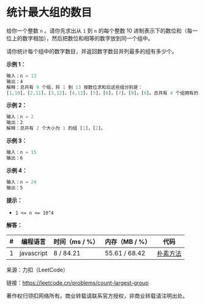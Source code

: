 # 统计最大组的数目

给你一个整数 `n` 。请你先求出从 `1` 到 `n` 的每个整数 10 进制表示下的数位和（每一位上的数字相加），然后把数位和相等的数字放到同一个组中。

请你统计每个组中的数字数目，并返回数字数目并列最多的组有多少个。

**示例 1：**

``` javascript
输入：n = 13
输出：4
解释：总共有 9 个组，将 1 到 13 按数位求和后这些组分别是：
[1,10]，[2,11]，[3,12]，[4,13]，[5]，[6]，[7]，[8]，[9]。总共有 4 个组拥有的数字并列最多。
```

**示例 2：**

``` javascript
输入：n = 2
输出：2
解释：总共有 2 个大小为 1 的组 [1]，[2]。
```

**示例 3：**

``` javascript
输入：n = 15
输出：6
```

**示例 4：**

``` javascript
输入：n = 24
输出：5
```

**提示：**

- `1 <= n <= 10^4`

**解答：**

**#**|**编程语言**|**时间（ms / %）**|**内存（MB / %）**|**代码**
--|--|--|--|--
1|javascript|8 / 84.21|55.61 / 68.42|[朴素方法](./javascript/ac_v1.js)

来源：力扣（LeetCode）

链接：https://leetcode.cn/problems/count-largest-group

著作权归领扣网络所有。商业转载请联系官方授权，非商业转载请注明出处。
